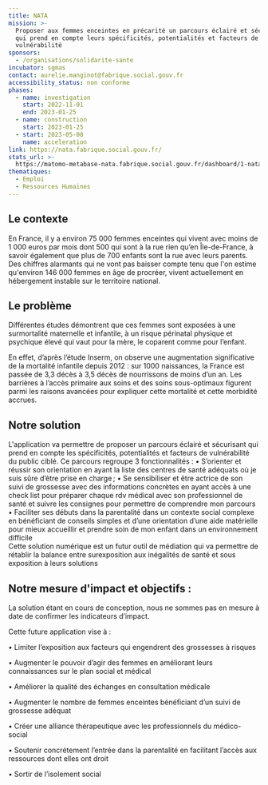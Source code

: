 ```yaml
---
title: NATA
mission: >-
  Proposer aux femmes enceintes en précarité un parcours éclairé et sécurisant
  qui prend en compte leurs spécificités, potentialités et facteurs de
  vulnérabilité
sponsors:
  - /organisations/solidarite-sante
incubator: sgmas
contact: aurelie.manginot@fabrique.social.gouv.fr
accessibility_status: non conforme
phases:
  - name: investigation
    start: 2022-11-01
    end: 2023-01-25
  - name: construction
    start: 2023-01-25
  - start: 2023-05-08
    name: acceleration
link: https://nata.fabrique.social.gouv.fr/
stats_url: >-
  https://matomo-metabase-nata.fabrique.social.gouv.fr/dashboard/1-nata?lieu=France&granularit%25C3%25A9=month
thematiques:
  - Emploi
  - Ressources Humaines
---
```


## Le contexte

En France, il y a environ 75 000 femmes enceintes qui vivent avec moins de 1 000 euros par mois dont 500 qui sont à la rue rien qu’en Île-de-France, à savoir également que plus de 700 enfants sont la rue avec leurs parents. Des chiffres alarmants qui ne vont pas baisser compte tenu que l'on estime qu'environ 146 000 femmes en âge de procréer, vivent actuellement en hébergement instable sur le territoire national.

## Le problème

Différentes études démontrent que ces femmes sont exposées à une surmortalité maternelle et infantile, à un risque périnatal physique et psychique élevé qui vaut pour la mère, le coparent comme pour l’enfant.

En effet, d’après l’étude Inserm, on observe une augmentation significative de la mortalité infantile depuis 2012 : sur 1000 naissances, la France est passée de 3,3 décès à 3,5 décès de nourrissons de moins d’un an. Les barrières à l’accès primaire aux soins et des soins sous-optimaux figurent parmi les raisons avancées pour expliquer cette mortalité et cette morbidité accrues.

## Notre solution

L'application va permettre de proposer un parcours éclairé et sécurisant qui prend en compte les spécificités, potentialités et facteurs de vulnérabilité du public ciblé. Ce parcours regroupe 3 fonctionnalités :
• S’orienter et réussir son orientation en ayant la liste des centres de santé adéquats où je suis sûre d’être prise en charge ;
• Se sensibiliser et être actrice de son suivi de grossesse avec des informations concrètes en ayant accès à une check list pour préparer chaque rdv médical avec son professionnel de santé et suivre les consignes pour permettre de comprendre mon parcours
• Faciliter ses débuts dans la parentalité dans un contexte social complexe en bénéficiant de conseils simples et d’une orientation d’une aide matérielle pour mieux accueillir et prendre soin de mon enfant dans un environnement difficile  
Cette solution numérique est un futur outil de médiation qui va permettre de rétablir la balance entre surexposition aux inégalités de santé et sous exposition à leurs solutions

## Notre mesure d'impact et objectifs :

La solution étant en cours de conception, nous ne sommes pas en mesure à date de confirmer les indicateurs d’impact.

Cette future application vise à :

• Limiter l’exposition aux facteurs qui engendrent des grossesses à risques

• Augmenter le pouvoir d’agir des femmes en améliorant leurs connaissances sur le plan social et médical

• Améliorer la qualité des échanges en consultation médicale

• Augmenter le nombre de femmes enceintes bénéficiant d’un suivi de grossesse adéquat

• Créer une alliance thérapeutique avec les professionnels du médico-social

• Soutenir concrètement l’entrée dans la parentalité en facilitant l’accès aux ressources dont elles ont droit

• Sortir de l’isolement social
